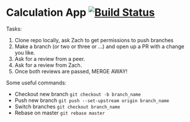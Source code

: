 # Calculation App  [![Build Status](https://travis-ci.org/thedataincubator/test-app.svg?branch=master)](https://travis-ci.org/thedataincubator/test-app)

Tasks:
1. Clone repo locally, ask Zach to get permissions to push branches
2. Make a branch (or two or three or ...) and open up a PR with a change you like.
3. Ask for a review from a peer.
4. Ask for a review from Zach.
5. Once both reviews are passed, MERGE AWAY!

Some useful commands:
- Checkout new branch `git checkout -b branch_name`
- Push new branch `git push --set-upstream origin branch_name`
- Switch branches `git checkout branch_name`
- Rebase on master `git rebase master`